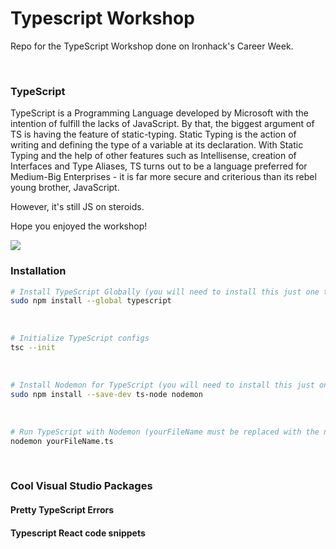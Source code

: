 # Typescript Workshop
Repo for the TypeScript Workshop done on Ironhack's Career Week. 

<br>

### TypeScript
TypeScript is a Programming Language developed by Microsoft with the intention of fulfill the lacks of JavaScript. By that, the biggest argument of TS is having the feature of static-typing. Static Typing is the action of writing and defining the type of a variable at its declaration. With Static Typing and the help of other features such as Intellisense, creation of Interfaces and Type Aliases, TS turns out to be a language preferred for Medium-Big Enterprises - it is far more secure and criterious than its rebel young brother, JavaScript.

However, it's still JS on steroids. 

Hope you enjoyed the workshop!

<img src="https://i.redd.it/b70t2si6yrd61.png"/>

<br>

### Installation 

```bash
# Install TypeScript Globally (you will need to install this just one time in your computer life!)
sudo npm install --global typescript
```

<br>

```bash
# Initialize TypeScript configs 
tsc --init
```

<br>

```bash
# Install Nodemon for TypeScript (you will need to install this just one time in your computer life!)
sudo npm install --save-dev ts-node nodemon
```

<br>

```bash
# Run TypeScript with Nodemon (yourFileName must be replaced with the name of your typeScript file)
nodemon yourFileName.ts
```

<br>

### Cool Visual Studio Packages

#### Pretty TypeScript Errors
#### Typescript React code snippets
